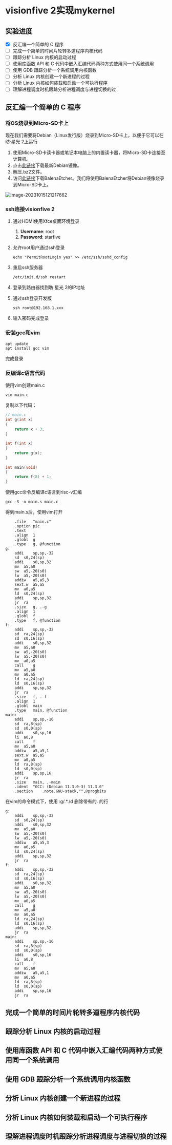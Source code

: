 # visionfive 2实现mykernel

## 实验进度

- [x] 反汇编一个简单的 C 程序
- [ ] 完成一个简单的时间片轮转多道程序内核代码
- [ ] 跟踪分析 Linux 内核的启动过程
- [ ] 使用库函数 API 和 C 代码中嵌入汇编代码两种方式使用同一个系统调用
- [ ] 使用 GDB 跟踪分析一个系统调用内核函数
- [ ] 分析 Linux 内核创建一个新进程的过程
- [ ] 分析 Linux 内核如何装载和启动一个可执行程序
- [ ] 理解进程调度时机跟踪分析进程调度与进程切换的过

##  反汇编一个简单的 C 程序

### 将OS烧录到Micro-SD卡上

现在我们需要将Debian（Linux发行版）烧录到Micro-SD卡上，以便于它可以在昉·星光 2上运行

1. 使用Micro-SD卡读卡器或笔记本电脑上的内置读卡器，将Micro-SD卡连接至计算机。
2. 点击[此链接](https://debian.starfivetech.com/)下载最新Debian镜像。
3. 解压.bz2文件。
4. 访问[此链接](https://www.balena.io/etcher/)下载BalenaEtcher。我们将使用BalenaEtcher将Debian镜像烧录到Micro-SD卡上。

![image-20231015121217662](/home/elon/.config/Typora/typora-user-images/image-20231015121217662.png)

### ssh连接visionfive 2

1. 通过HDMI使用Xfce桌面环境登录

   1. **Username**: root
   2. **Password**: starfive

2. 允许root用户通过ssh登录

   ``` shell
   echo "PermitRootLogin yes" >> /etc/ssh/sshd_config
   ```

3. 重启ssh服务器

   ```shell
   /etc/init.d/ssh restart
   ```

4. 登录到路由器找到昉·星光 2的IP地址

5. 通过ssh登录开发版

   ```shell
   ssh root@192.168.1.xxx
   ```

6. 输入密码完成登录

### 安装gcc和vim

``` shell
apt update
apt install gcc vim
```

完成登录

### 反编译c语言代码

使用vim创建main.c

``` shell
vim main.c
```
复制以下代码：

```c
// main.c
int g(int x)
{
    return x + 3;
}
    
int f(int x)
{
    return g(x);
}
    
int main(void)
{
    return f(8) + 1;
}
```

使用gcc命令反编译c语言到risc-v汇编
```shell
gcc -S -o main.s main.c
```
得到main.s后，使用vim打开
```assembly
	.file	"main.c"
	.option pic
	.text
	.align	1														
	.globl	g
	.type	g, @function
g:
	addi	sp,sp,-32
	sd	s0,24(sp)
	addi	s0,sp,32
	mv	a5,a0
	sw	a5,-20(s0)
	lw	a5,-20(s0)
	addiw	a5,a5,3
	sext.w	a5,a5
	mv	a0,a5
	ld	s0,24(sp)
	addi	sp,sp,32
	jr	ra
	.size	g, .-g
	.align	1
	.globl	f
	.type	f, @function
f:
	addi	sp,sp,-32
	sd	ra,24(sp)
	sd	s0,16(sp)
	addi	s0,sp,32
	mv	a5,a0
	sw	a5,-20(s0)
	lw	a5,-20(s0)
	mv	a0,a5
	call	g
	mv	a5,a0
	mv	a0,a5
	ld	ra,24(sp)
	ld	s0,16(sp)
	addi	sp,sp,32
	jr	ra
	.size	f, .-f
	.align	1
	.globl	main
	.type	main, @function
main:
	addi	sp,sp,-16
	sd	ra,8(sp)
	sd	s0,0(sp)
	addi	s0,sp,16
	li	a0,8
	call	f
	mv	a5,a0
	addiw	a5,a5,1
	sext.w	a5,a5
	mv	a0,a5
	ld	ra,8(sp)
	ld	s0,0(sp)
	addi	sp,sp,16
	jr	ra
	.size	main, .-main
	.ident	"GCC: (Debian 11.3.0-3) 11.3.0"
	.section	.note.GNU-stack,"",@progbits
```

在vim的命令模式下，使用 :g/.*\./d 删除带有的. 的行


```assembly
g:
	addi	sp,sp,-32
	sd	s0,24(sp)
	addi	s0,sp,32
	mv	a5,a0
	sw	a5,-20(s0)
	lw	a5,-20(s0)
	addiw	a5,a5,3
	mv	a0,a5
	ld	s0,24(sp)
	addi	sp,sp,32
	jr	ra
f:
	addi	sp,sp,-32
	sd	ra,24(sp)
	sd	s0,16(sp)
	addi	s0,sp,32
	mv	a5,a0
	sw	a5,-20(s0)
	lw	a5,-20(s0)
	mv	a0,a5
	call	g
	mv	a5,a0
	mv	a0,a5
	ld	ra,24(sp)
	ld	s0,16(sp)
	addi	sp,sp,32
	jr	ra
main:
	addi	sp,sp,-16
	sd	ra,8(sp)
	sd	s0,0(sp)
	addi	s0,sp,16
	li	a0,8
	call	f
	mv	a5,a0
	addiw	a5,a5,1
	mv	a0,a5
	ld	ra,8(sp)
	ld	s0,0(sp)
	addi	sp,sp,16
	jr	ra
```

## 完成一个简单的时间片轮转多道程序内核代码

## 跟踪分析 Linux 内核的启动过程

## 使用库函数 API 和 C 代码中嵌入汇编代码两种方式使用同一个系统调用

## 使用 GDB 跟踪分析一个系统调用内核函数

## 分析 Linux 内核创建一个新进程的过程

## 分析 Linux 内核如何装载和启动一个可执行程序

## 理解进程调度时机跟踪分析进程调度与进程切换的过程


